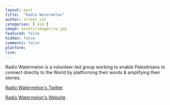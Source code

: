 ```yaml
---
layout: post
title:  "Radio Watermelon"
author: street_cat
categories: [ aid ]
image: assets/images/rw.jpg
featured: false
hidden: false
comments: false
platform: 
live: 
---
```


Radio Watermelon is a volunteer-led group working to enable Palestinians to connect directly to the World by platforming their words & amplifying their stories.

<a href="https://x.com/RadioWatermelon">Radio Watermelon's Twitter</a>

<a href="https://radiowatermelon.com/">Radio Watermelon's Website</a>
